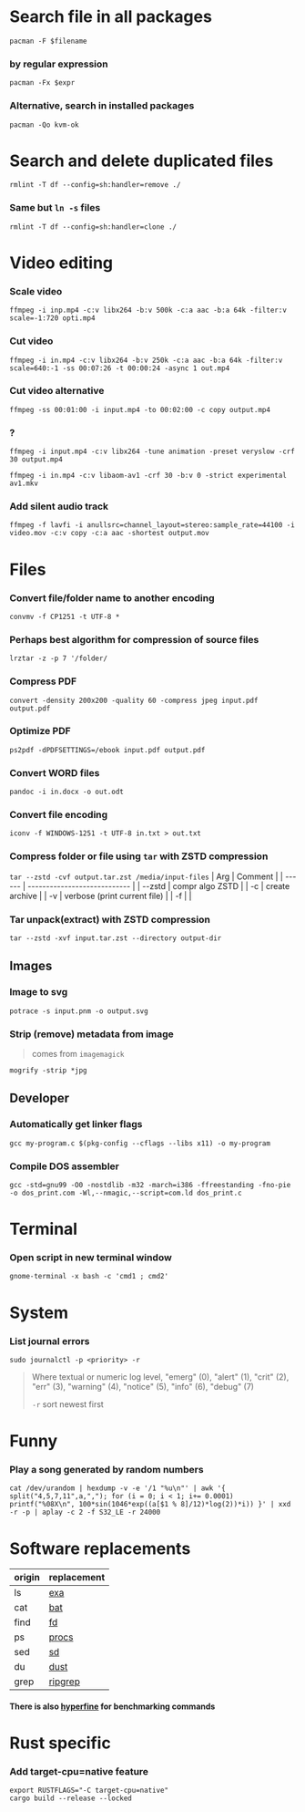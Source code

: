 # Search file in all packages

`pacman -F $filename`

### by regular expression

`pacman -Fx $expr`

### Alternative, search in installed packages

`pacman -Qo kvm-ok`

# Search and delete duplicated files

`rmlint -T df --config=sh:handler=remove ./`

### Same but `ln -s` files

`rmlint -T df --config=sh:handler=clone ./`

# Video editing

### Scale video

`ffmpeg -i inp.mp4 -c:v libx264 -b:v 500k -c:a aac -b:a 64k -filter:v scale=-1:720 opti.mp4`

### Cut video

`ffmpeg -i in.mp4 -c:v libx264 -b:v 250k -c:a aac -b:a 64k -filter:v scale=640:-1 -ss 00:07:26 -t 00:00:24 -async 1 out.mp4`

### Cut video alternative

`ffmpeg -ss 00:01:00 -i input.mp4 -to 00:02:00 -c copy output.mp4`

### ?

`ffmpeg -i input.mp4 -c:v libx264 -tune animation -preset veryslow -crf 30 output.mp4`

`ffmpeg -i in.mp4 -c:v libaom-av1 -crf 30 -b:v 0 -strict experimental av1.mkv`

### Add silent audio track

`ffmpeg -f lavfi -i anullsrc=channel_layout=stereo:sample_rate=44100 -i video.mov -c:v copy -c:a aac -shortest output.mov`

# Files

### Convert file/folder name to another encoding

`convmv -f CP1251 -t UTF-8 *`

### Perhaps best algorithm for compression of source files

`lrztar -z -p 7 '/folder/`

### Compress PDF

`convert -density 200x200 -quality 60 -compress jpeg input.pdf output.pdf`

### Optimize PDF

`ps2pdf -dPDFSETTINGS=/ebook input.pdf output.pdf`

### Convert WORD files

`pandoc -i in.docx -o out.odt`

### Convert file encoding

`iconv -f WINDOWS-1251 -t UTF-8 in.txt > out.txt`

### Compress folder or file using `tar` with ZSTD compression

`tar --zstd -cvf output.tar.zst /media/input-files`
| Arg    | Comment                      |
| ------ | ---------------------------- |
| --zstd | compr algo ZSTD              |
| -c     | create archive               |
| -v     | verbose (print current file) |
| -f     |                              |

### Tar unpack(extract) with ZSTD compression

`tar --zstd -xvf input.tar.zst --directory output-dir`

## Images
### Image to svg 
`potrace -s input.pnm -o output.svg`
### Strip (remove) metadata from image
> comes from `imagemagick`
> 
`mogrify -strip *jpg` 
## Developer

### Automatically get linker flags

`gcc my-program.c $(pkg-config --cflags --libs x11) -o my-program`

### Compile DOS assembler

`gcc -std=gnu99 -O0 -nostdlib -m32 -march=i386 -ffreestanding -fno-pie -o dos_print.com -Wl,--nmagic,--script=com.ld dos_print.c`

# Terminal

### Open script in new terminal window

`gnome-terminal -x bash -c 'cmd1 ; cmd2'`

# System

### List journal errors

`sudo journalctl -p <priority> -r`

> Where <priority> textual or numeric log level,
> "emerg" (0), "alert" (1), "crit" (2), "err" (3),
> "warning" (4), "notice" (5), "info" (6), "debug" (7)
>
> `-r` sort newest first

# Funny

### Play a song generated by random numbers

`cat /dev/urandom | hexdump -v -e '/1 "%u\n"' | awk '{ split("4,5,7,11",a,","); for (i = 0; i < 1; i+= 0.0001) printf("%08X\n", 100*sin(1046*exp((a[$1 % 8]/12)*log(2))*i)) }' | xxd -r -p | aplay -c 2 -f S32_LE -r 24000`

# Software replacements 
| origin | replacement                                      |
| ------ | ------------------------------------------------ |
| ls     | [exa](https://github.com/ogham/exa)              |
| cat    | [bat](https://github.com/sharkdp/bat)            |
| find   | [fd](https://github.com/sharkdp/fd)              |
| ps     | [procs](https://github.com/dalance/procs)        |
| sed    | [sd](https://github.com/chmln/sd)                |
| du     | [dust](https://github.com/bootandy/dust)         |
| grep   | [ripgrep](https://github.com/BurntSushi/ripgrep) |

#### There is also [hyperfine](https://github.com/sharkdp/hyperfine) for benchmarking commands


# Rust specific

### Add target-cpu=native feature
```
export RUSTFLAGS="-C target-cpu=native"
cargo build --release --locked
```